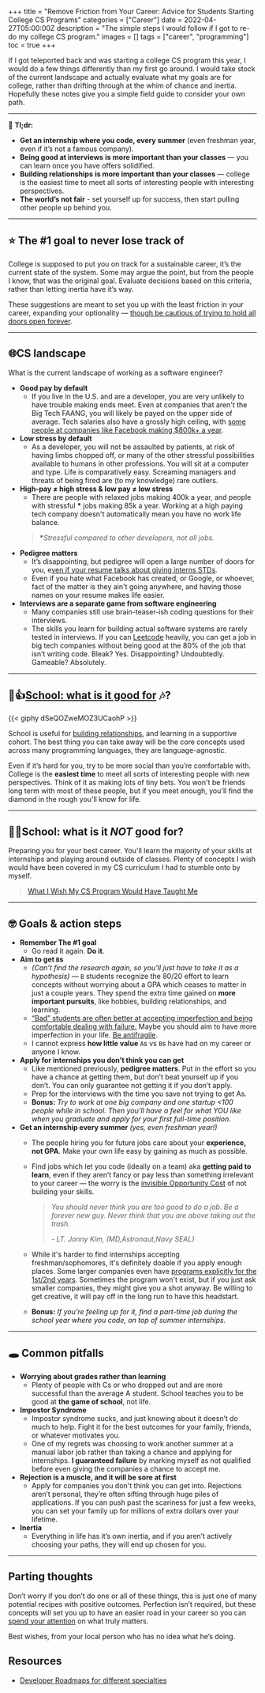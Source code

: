+++
title = "Remove Friction from Your Career: Advice for Students Starting College CS Programs"
categories = ["Career"]
date = 2022-04-27T05:00:00Z
description = "The simple steps I would follow if I got to re-do my college CS program."
images = []
tags = ["career", "programming"]
toc = true
+++

If I got teleported back and was starting a college CS program this year, I would do a few things differently than my first go around. I would take stock of the current landscape and actually evaluate what my goals are for college, rather than drifting through at the whim of chance and inertia. Hopefully these notes give you a simple field guide to consider your own path.

---

🥱 **Tl;dr:**

- **Get an internship where you code, every summer** (even freshman year, even if it’s not a famous company).
- **Being good at interviews** **is more important than your classes** — you can learn once you have offers solidified.
- **Building relationships** **is more important than your classes** — college is the easiest time to meet all sorts of interesting people with interesting perspectives.
- **The world’s not fair** - set yourself up for success, then start pulling other people up behind you.

---

## ⭐ The #1 goal to never lose track of

College is supposed to put you on track for a sustainable career, it’s the current state of the system. Some may argue the point, but from the people I know, that was the original goal. Evaluate decisions based on this criteria, rather than letting inertia have it’s way.

These suggestions are meant to set you up with the least friction in your career, expanding your optionality — [though be cautious of trying to hold all doors open forever](https://nesslabs.com/optionality-fallacy).

---

## 🌐CS landscape

What is the current landscape of working as a software engineer?

- **Good pay by default**
    - If you live in the U.S. and are a developer, you are very unlikely to have trouble making ends meet. Even at companies that aren't the Big Tech FAANG, you will likely be payed on the upper side of average. Tech salaries also have a grossly high ceiling, with [some people at companies like Facebook making $800k+ a year](https://www.levels.fyi/).
- **Low stress by default**
    - As a developer, you will not be assaulted by patients, at risk of having limbs chopped off, or many of the other stressful possibilities available to humans in other professions. You will sit at a computer and type. Life is comparatively easy. Screaming managers and threats of being fired are (to my knowledge) rare outliers.
- **High-pay ≠ high stress & low pay ≠ low stress**
    - There are people with relaxed jobs making 400k a year, and people with stressful **\*** jobs making 85k a year. Working at a high paying tech company doesn't automatically mean you have no work life balance.
    > **\***_Stressful compared to other developers, not all jobs._
- **Pedigree matters**
    - It’s disappointing, but pedigree will open a large number of doors for you, e[ven if your resume talks about giving interns STDs](https://www.reddit.com/r/recruitinghell/comments/qhg5jo/this_resume_got_me_an_interview/).
    - Even if you hate what Facebook has created, or Google, or whoever, fact of the matter is they ain't going anywhere, and having those names on your resume makes life easier.
- **Interviews are a separate game from software engineering**
    - Many companies still use brain-teaser-ish coding questions for their interviews.
    - The skills you learn for building actual software systems are rarely tested in interviews. If you can [Leetcode](https://leetcode.com/) heavily, you can get a job in big tech companies without being good at the 80% of the job that isn’t writing code. Bleak? Yes. Disappointing? Undoubtedly. Gameable? Absolutely.

---

## 🏫👍[School: what is it good for](https://www.youtube.com/watch?v=ztZI2aLQ9Sw) 🎶?

{{< giphy dSeQOZweMOZ3UCaohP >}}

School is useful for [building relationships](https://www.goodreads.com/book/show/84699.Never_Eat_Alone), and learning in a supportive cohort. The best thing you can take away will be the core concepts used across many programming languages, they are language-agnostic.

Even if it’s hard for you, try to be more social than you’re comfortable with. College is the **easiest time** to meet all sorts of interesting people with new perspectives. Think of it as making lots of tiny bets. You won't be friends long term with most of these people, but if you meet enough, you'll find the diamond in the rough you'll know for life.

---

## 🏫😩School: what is it *NOT* good for?

Preparing you for your best career. You'll learn the majority of your skills at internships and playing around outside of classes. Plenty of concepts I wish would have been covered in my CS curriculum I had to stumble onto by myself.

> [What I Wish My CS Program Would Have Taught Me](/blog/missing-from-cs-program/)

---

## 🤓 Goals & action steps

- **Remember The #1 goal**
    - Go read it again. **Do it**.
- **Aim to get `B`s**
    - *(Can’t find the research again, so you’ll just have to take it as a hypothesis)* — `B` students recognize the 80/20 effort to learn concepts without worrying about a GPA which ceases to matter in just a couple years. They spend the extra time gained on **more important pursuits**, like hobbies, building relationships, and learning.
    - [“Bad” students are often better at accepting imperfection and being comfortable dealing with failure.](https://brightside.me/inspiration-psychology/8-reasons-why-bad-students-often-earn-way-more-than-a-students-798031/) Maybe you should aim to have more imperfection in your life. [Be antifragile](https://fourweekmba.com/antifragility/).
    - I cannot express **how little value** `A`s vs `B`s have had on my career or anyone I know.
- **Apply for internships you don’t think you can get**
    - Like mentioned previously, **pedigree matters**. Put in the effort so you have a chance at getting them, but don’t beat yourself up if you don’t. You can only guarantee not getting it if you don’t apply.
    - Prep for the interviews with the time you save not trying to get As.
    - **Bonus:** *Try to work at one big company and one startup <100 people while in school. Then you’ll have a feel for what YOU like when you graduate and apply for your first full-time position.*
- **Get an internship every summer** _(yes, even freshman year!)_
    - The people hiring you for future jobs care about your **experience, not GPA**. Make your own life easy by gaining as much as possible.
    - Find jobs which let you code (ideally on a team) aka **getting paid to learn**, even if they aren’t fancy or pay less than something irrelevant to your career — the worry is the [invisible Opportunity Cost](https://apoorvagovind.substack.com/p/how-to-waste-your-career-one-comfortable) of not building your skills.
        
        > _You should never think you are too good to do a job. Be a forever new guy. Never think that you are above taking out the trash._
        > 
        > _- LT. Jonny Kim, (MD,Astronaut,Navy SEAL)_
    - While it's harder to find internships accepting freshman/sophomores, it's definitely doable if you apply enough places. Some larger companies even have [programs explicitly for the 1st/2nd years](https://www.wellesley.edu/careereducation/resources/technology-internships-first-years-and-sophomores). Sometimes the program won't exist, but if you just ask smaller companies, they might give you a shot anyway. Be willing to get creative, it will pay off in the long run to have this headstart.

    - **Bonus:** _If you’re feeling up for it, find a part-time job during the school year where you code, on top of summer internships._

---

## 🕳️ Common pitfalls

- **Worrying about grades rather than learning**
    - Plenty of people with Cs or who dropped out and are more successful than the average A student. School teaches you to be good at **the game of school**, not life.
- **Impostor Syndrome**
    - Impostor syndrome sucks, and just knowing about it doesn’t do much to help. Fight it for the best outcomes for your family, friends, or whatever motivates you.
    - One of my regrets was choosing to work another summer at a manual labor job rather than taking a chance and applying for internships. **I guaranteed failure** by marking myself as not qualified before even giving the companies a chance to accept me.
- **Rejection is a muscle, and it will be sore at first**
    - Apply for companies you don't think you can get into. Rejections aren’t personal, they’re often sifting through huge piles of applications. If you can push past the scariness for just a few weeks, you can set your family up for millions of extra dollars over your lifetime.
- **Inertia**
    - Everything in life has it’s own inertia, and if you aren’t actively choosing your paths, they will end up chosen for you.

---

## Parting thoughts

Don’t worry if you don’t do one or all of these things, this is just one of many potential recipes with positive outcomes. Perfection isn’t required, but these concepts will set you up to have an easier road in your career so you can [spend your attention](https://ofdollarsanddata.com/do-i-have-your-attention-now/) on what truly matters. 

Best wishes, from your local person who has no idea what he’s doing.

## Resources
 - [Developer Roadmaps for different specialties](https://roadmap.sh/roadmaps)